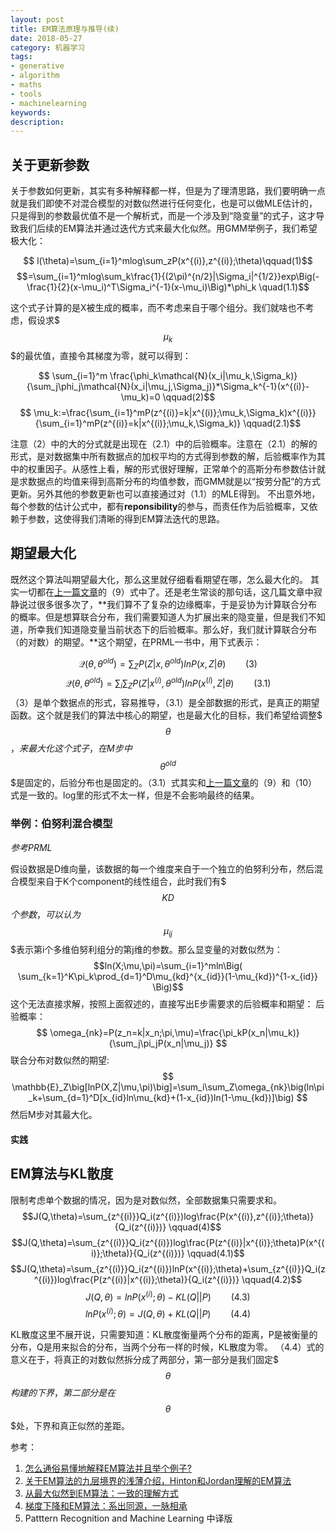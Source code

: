```yaml
---
layout: post
title: EM算法原理与推导(续)
date: 2018-05-27
category: 机器学习
tags:
- generative
- algorithm
- maths
- tools
- machinelearning
keywords:
description:
---
```


## 关于更新参数
关于参数如何更新，其实有多种解释都一样，但是为了理清思路，我们要明确一点就是我们即使不对混合模型的对数似然进行任何变化，也是可以做MLE估计的，只是得到的参数最优值不是一个解析式，而是一个涉及到“隐变量”的式子，这才导致我们后续的EM算法并通过迭代方式来最大化似然。用GMM举例子，我们希望极大化：

$$ l(\theta)=\sum_{i=1}^mlog\sum_zP(x^{(i)},z^{(i)};\theta)\qquad(1)$$
$$=\sum_{i=1}^mlog\sum_k\frac{1}{(2\pi)^{n/2}|\Sigma_i|^{1/2}}exp\Big(-\frac{1}{2}(x-\mu_i)^T\Sigma_i^{-1}(x-\mu_i)\Big)*\phi_k \quad(1.1)$$

这个式子计算的是X被生成的概率，而不考虑来自于哪个组分。我们就啥也不考虑，假设求$$$\mu_k$$$的最优值，直接令其梯度为零，就可以得到：

$$ \sum_{i=1}^m \frac{\phi_k\mathcal{N}(x_i|\mu_k,\Sigma_k)}{\sum_j\phi_j\mathcal{N}(x_i|\mu_j,\Sigma_j)}*\Sigma_k^{-1}(x^{(i)}-\mu_k)=0 \qquad(2)$$
$$ \mu_k:=\frac{\sum_{i=1}^mP(z^{(i)}=k|x^{(i)};\mu_k,\Sigma_k)x^{(i)}}{\sum_{i=1}^mP(z^{(i)}=k|x^{(i)};\mu_k,\Sigma_k)} \qquad(2.1)$$

注意（2）中的大的分式就是出现在（2.1）中的后验概率。注意在（2.1）的解的形式，是对数据集中所有数据点的加权平均的方式得到参数的解，后验概率作为其中的权重因子。从感性上看，解的形式很好理解，正常单个的高斯分布参数估计就是求数据点的均值来得到高斯分布的均值参数，而GMM就是以“按劳分配“的方式更新。另外其他的参数更新也可以直接通过对（1.1）的MLE得到。
不出意外地，每个参数的估计公式中，都有**reponsibility**的参与，而责任作为后验概率，又依赖于参数，这使得我们清晰的得到EM算法迭代的思路。

## 期望最大化
既然这个算法叫期望最大化，那么这里就仔细看看期望在哪，怎么最大化的。
其实一切都在[上一篇文章](https://protao.github.io/2018/05/27/MachingLearning-2018-05-27-EMAlgorithm/#more)的（9）式中了。还是老生常谈的那句话，这几篇文章中寂静说过很多很多次了，**我们算不了复杂的边缘概率，于是妥协为计算联合分布的概率。但是想算联合分布，我们需要知道人为扩展出来的隐变量，但是我们不知道，所幸我们知道隐变量当前状态下的后验概率。那么好，我们就计算联合分布（的对数）的期望。**这个期望，在PRML一书中，用下式表示：

$$ \mathcal{Q}(\theta, \theta^{old})=\sum_ZP(Z|x,\theta^{old})lnP(x,Z|\theta) \qquad(3)$$
$$ \mathcal{Q}(\theta, \theta^{old})=\sum_i\sum_ZP(Z|x^{(i)},\theta^{old})lnP(x^{(i)},Z|\theta) \qquad(3.1)$$
（3）是单个数据点的形式，容易推导，（3.1）是全部数据的形式，是真正的期望函数。这个就是我们的算法中核心的期望，也是最大化的目标，我们希望给调整$$$\theta$$$，来最大化这个式子，在M步中$$$\theta^{old}$$$是固定的，后验分布也是固定的。（3.1）式其实和[上一篇文章](https://protao.github.io/2018/05/27/MachingLearning-2018-05-27-EMAlgorithm/#more)的（9）和（10）式是一致的。log里的形式不太一样，但是不会影响最终的结果。

### 举例：伯努利混合模型
*参考PRML*

假设数据是D维向量，该数据的每一个维度来自于一个独立的伯努利分布，然后混合模型来自于K个component的线性组合，此时我们有$$$KD$$$个参数，可以认为$$$\mu_{ij}$$$表示第i个多维伯努利组分的第j维的参数。那么显变量的对数似然为：
$$ln(X;\mu,\pi)=\sum_{i=1}^mln\Big( \sum_{k=1}^K\pi_k\prod_{d=1}^D\mu_{kd}^{x_{id}}(1-\mu_{kd})^{1-x_{id}} \Big)$$
这个无法直接求解，按照上面叙述的，直接写出E步需要求的后验概率和期望：
后验概率：
$$ \omega_{nk}=P(z_n=k|x_n;\pi,\mu)=\frac{\pi_kP(x_n|\mu_k)}{\sum_j\pi_jP(x_n|\mu_j)} $$
联合分布对数似然的期望:
$$ \mathbb{E}_Z\big[lnP(X,Z|\mu,\pi)\big]=\sum_i\sum_Z\omega_{nk}\big(ln\pi_k+\sum_{d=1}^D[x_{id}ln\mu_{kd}+(1-x_{id})ln(1-\mu_{kd})]\big) $$
然后M步对其最大化。

#### 实践

## EM算法与KL散度
限制考虑单个数据的情况，因为是对数似然，全部数据集只需要求和。
$$J(Q,\theta)=\sum_{z^{(i)}}Q_i(z^{(i)})log\frac{P(x^{(i)},z^{(i)};\theta)}{Q_i(z^{(i)})} \qquad(4)$$
$$J(Q,\theta)=\sum_{z^{(i)}}Q_i(z^{(i)})log\frac{P(z^{(i)}|x^{(i)};\theta)P(x^{(i)};\theta)}{Q_i(z^{(i)})} \qquad(4.1)$$
$$J(Q,\theta)=\sum_{z^{(i)}}Q_i(z^{(i)})lnP(x^{(i)};\theta)+\sum_{z^{(i)}}Q_i(z^{(i)})log\frac{P(z^{(i)}|x^{(i)};\theta)}{Q_i(z^{(i)})} \qquad(4.2)$$
$$J(Q,\theta)=lnP(x^{(i)};\theta)-KL(Q||P) \qquad(4.3)$$
$$lnP(x^{(i)};\theta)=J(Q,\theta)+KL(Q||P) \qquad(4.4)$$

KL散度这里不展开说，只需要知道：KL散度衡量两个分布的距离，P是被衡量的分布，Q是用来拟合的分布，当两个分布一样的时候，KL散度为零。
（4.4）式的意义在于，将真正的对数似然拆分成了两部分，第一部分是我们固定$$$\theta$$$构建的下界，第二部分是在$$$\theta$$$处，下界和真正似然的差距。


参考：
1. [怎么通俗易懂地解释EM算法并且举个例子?](https://www.zhihu.com/question/27976634?sort=created)
2. [关于EM算法的九层境界的浅薄介绍，​Hinton和Jordan理解的EM算法](http://www.elecfans.com/d/604076.html)
3. [从最大似然到EM算法：一致的理解方式](https://spaces.ac.cn/archives/5239)
4. [梯度下降和EM算法：系出同源，一脉相承](https://spaces.ac.cn/archives/4277)
5. Patttern Recognition and Machine Learning 中译版
